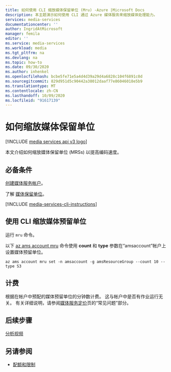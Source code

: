 ```yaml
---
title: 如何使用 CLI 缩放媒体保留单位 (Mru) -Azure |Microsoft Docs
description: 本主题演示如何使用 CLI 通过 Azure 媒体服务来缩放媒体处理能力。
services: media-services
documentationcenter: ''
author: IngridAtMicrosoft
manager: femila
editor: ''
ms.service: media-services
ms.workload: media
ms.tgt_pltfrm: na
ms.devlang: na
ms.topic: how-to
ms.date: 09/30/2020
ms.author: inhenkel
ms.openlocfilehash: bcbe5fe71e5a4d4d39a29d4a6828c104f6891c0d
ms.sourcegitcommit: 829d951d5c90442a38012daaf77e86046018e5b9
ms.translationtype: MT
ms.contentlocale: zh-CN
ms.lasthandoff: 10/09/2020
ms.locfileid: "91617139"
---
```

# <a name="how-to-scale-media-reserved-units"></a>如何缩放媒体保留单位

[!INCLUDE [media services api v3 logo](./includes/v3-hr.md)]

本文介绍如何缩放媒体保留单位 (MRSs) 以提高编码速度。

## <a name="prerequisites"></a>必备条件

[创建媒体服务帐户](./create-account-howto.md)。

了解 [媒体保留单位](concept-media-reserved-units.md)。

[!INCLUDE [media-services-cli-instructions](../../../includes/media-services-cli-instructions.md)]

## <a name="scale-media-reserved-units-with-cli"></a>使用 CLI 缩放媒体预留单位

运行 `mru` 命令。

以下 [az ams account mru](/cli/azure/ams/account/mru?view=azure-cli-latest) 命令使用 **count** 和 **type** 参数在“amsaccount”帐户上设置媒体预留单位。

```azurecli
az ams account mru set -n amsaccount -g amsResourceGroup --count 10 --type S3
```

## <a name="billing"></a>计费

根据在帐户中预配的媒体预留单位的分钟数计费。 这与帐户中是否有作业运行无关。 有关详细说明，请参阅[媒体服务定价](https://azure.microsoft.com/pricing/details/media-services/)页的“常见问题”部分。   

## <a name="next-step"></a>后续步骤

[分析视频](analyze-videos-tutorial-with-api.md)

## <a name="see-also"></a>另请参阅

* [配额和限制](limits-quotas-constraints.md)
